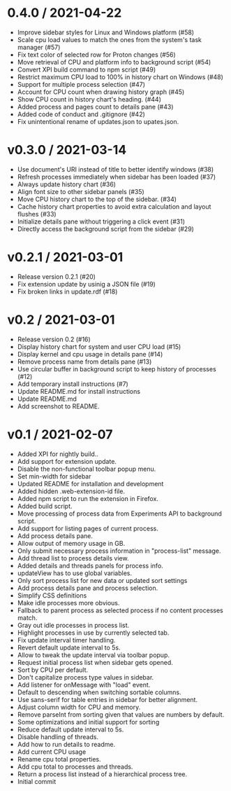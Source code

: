 0.4.0 / 2021-04-22
==================

  * Improve sidebar styles for Linux and Windows platform (#58)
  * Scale cpu load values to match the ones from the system's task manager (#57)
  * Fix text color of selected row for Proton changes (#56)
  * Move retrieval of CPU and platform info to background script (#54)
  * Convert XPI build command to npm script (#49)
  * Restrict maximum CPU load to 100% in history chart on Windows (#48)
  * Support for multiple process selection (#47)
  * Account for CPU count when drawing history graph (#45)
  * Show CPU count in history chart's heading. (#44)
  * Added process and pages count to details pane (#43)
  * Added code of conduct and .gitignore (#42)
  * Fix unintentional rename of updates.json to upates.json.

v0.3.0 / 2021-03-14
===================

  * Use document's URI instead of title to better identify windows (#38)
  * Refresh processes immediately when sidebar has been loaded (#37)
  * Always update history chart (#36)
  * Align font size to other sidebar panels (#35)
  * Move CPU history chart to the top of the sidebar. (#34)
  * Cache history chart properties to avoid extra calculation and layout flushes (#33)
  * Initialize details pane without triggering a click event (#31)
  * Directly access the background script from the sidebar (#29)

v0.2.1 / 2021-03-01
===================

  * Release version 0.2.1 (#20)
  * Fix extension update by usinig a JSON file (#19)
  * Fix broken links in update.rdf (#18)

v0.2 / 2021-03-01
=================

  * Release version 0.2 (#16)
  * Display history chart for system and user CPU load (#15)
  * Display kernel and cpu usage in details pane (#14)
  * Remove process name from details pane (#13)
  * Use circular buffer in background script to keep history of processes (#12)
  * Add temporary install instructions (#7)
  * Update README.md for install instructions
  * Update README.md
  * Add screenshot to README.

v0.1 / 2021-02-07
=================

  * Added XPI for nightly build..
  * Add support for extension update.
  * Disable the non-functional toolbar popup menu.
  * Set min-width for sidebar
  * Updated README for installation and development
  * Added hidden .web-extension-id file.
  * Added npm script to run the extension in Firefox.
  * Added build script.
  * Move processing of process data from Experiments API to background script.
  * Add support for listing pages of current process.
  * Add process details pane.
  * Allow output of memory usage in GB.
  * Only submit necessary process information in "process-list" message.
  * Add thread list to process details view.
  * Added details and threads panels for process info.
  * updateView has to use global variables.
  * Only sort process list for new data or updated sort settings
  * Add process details pane and process selection.
  * Simplify CSS definitions
  * Make idle processes more obvious.
  * Fallback to parent process as selected process if no content processes match.
  * Gray out idle processes in process list.
  * Highlight processes in use by currently selected tab.
  * Fix update interval timer handling.
  * Revert default update interval to 5s.
  * Allow to tweak the update interval via toolbar popup.
  * Request initial process list when sidebar gets opened.
  * Sort by CPU per default.
  * Don't capitalize process type values in sidebar.
  * Add listener for onMessage with "load" event.
  * Default to descending when switching sortable columns.
  * Use sans-serif for table entries in sidebar for better alignment.
  * Adjust column width for CPU and memory.
  * Remove parseInt from sorting given that values are numbers by default.
  * Some optimizations and initial support for sorting
  * Reduce default update interval to 5s.
  * Disable handling of threads.
  * Add how to run details to readme.
  * Add current CPU usage
  * Rename cpu total properties.
  * Add cpu total to processes and threads.
  * Return a process list instead of a hierarchical process tree.
  * Initial commit
